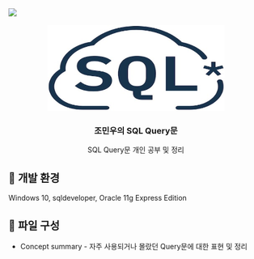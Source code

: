 
<img src="https://img.shields.io/badge/Spring Boot-3DDC84?style=flat-square&logo=Android&logoColor=white"/>


<!-- PROJECT LOGO -->
<br />
<p align="center">
    <img src="./sql logo.jpeg" alt="Logo" width="350" height="170">


  <h3 align="center">조민우의 SQL Query문</h3>

  <p align="center">
    SQL Query문 개인 공부 및 정리


  </p>
</p>




## 🚧 개발 환경

Windows 10, sqldeveloper, Oracle 11g Express Edition 



<!-- CONTRIBUTING -->
## 📄 파일 구성

- Concept summary - 자주 사용되거나 몰랐던 Query문에 대한 표현 및 정리







<!-- MARKDOWN LINKS & IMAGES -->
<!-- https://www.markdownguide.org/basic-syntax/#reference-style-links -->
[forks-shield]: https://img.shields.io/github/forks/roshanlam/ReadMeTemplate?style=for-the-badge
[forks-url]: https://github.com/roshanlam/ReadMeTemplate/network/members
[stars-shield]: https://img.shields.io/github/stars/roshanlam/ReadMeTemplate?style=for-the-badge
[stars-url]: https://github.com/roshanlam/ReadMeTemplate/stargazers
[issues-shield]: https://img.shields.io/github/issues/roshanlam/ReadMeTemplate?style=for-the-badge
[issues-url]: https://github.com/roshanlam/ReadMeTemplate/issues
[linkedin-shield]: https://img.shields.io/badge/-LinkedIn-black.svg?style=flat-square&logo=linkedin&colorB=555
[linkedin-url]: https://linkedin.com/in/roshan-lamichhane
